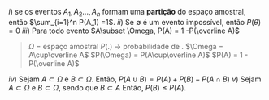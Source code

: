 $i)$ se os eventos $A_1, A_2..., A_n$ formam uma **partição** do espaço amostral, então $\sum_{i=1}^n P(A_1) =1$.
$ii)$ Se $\emptyset$ é um evento impossível, então $P(\theta) = 0$
$iii)$ Para todo evento $A\subset \Omega, P(A) = 1 -P(\overline A)$ 

> $\Omega$ = espaço amostral
> $P(.)$ -> probabilidade de .
> $\Omega = A\cup\overline A$ 
> $P(\Omega) = P(A\cup\overline A)$
> $P(A) = 1 - P(\overline A)$

$iv)$ Sejam $A\subset\Omega$ e $B\subset\Omega$. Então, $P(A\cup B)= P(A) + P(B) - P(A\cap B)$ 
$v)$ Sejam $A\subset\Omega$ e $B\subset\Omega$, sendo que $B\subset A$ Então, $P(B)\leq P(A)$.
